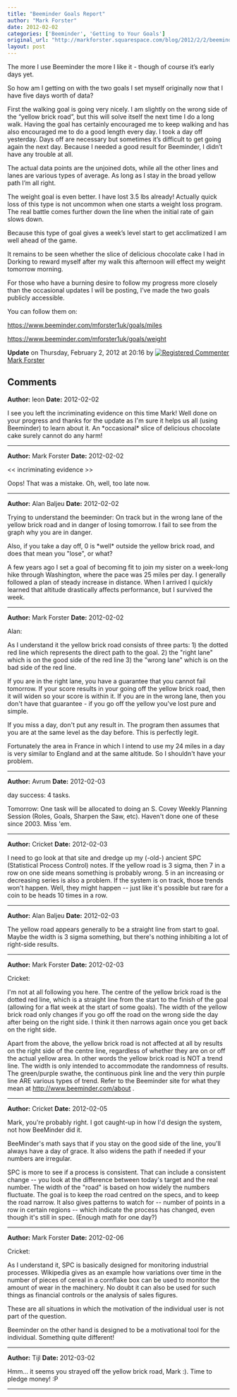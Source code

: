 ```yaml
---
title: "Beeminder Goals Report"
author: "Mark Forster"
date: 2012-02-02
categories: ['Beeminder', 'Getting to Your Goals']
original_url: "http://markforster.squarespace.com/blog/2012/2/2/beeminder-goals-report.html"
layout: post
---
```


The more I use Beeminder the more I like it - though of course it’s early days yet.

So how am I getting on with the two goals I set myself originally now that I have five days worth of data?

First the walking goal is going very nicely. I am slightly on the wrong side of the “yellow brick road”, but this will solve itself the next time I do a long walk. Having the goal has certainly encouraged me to keep walking and has also encouraged me to do a good length every day. I took a day off yesterday. Days off are necessary but sometimes it’s difficult to get going again the next day. Because I needed a good result for Beeminder, I didn’t have any trouble at all.

The actual data points are the unjoined dots, while all the other lines and lanes are various types of average. As long as I stay in the broad yellow path I’m all right.

The weight goal is even better. I have lost 3.5 lbs already! Actually quick loss of this type is not uncommon when one starts a weight loss program. The real battle comes further down the line when the initial rate of gain slows down.

Because this type of goal gives a week’s level start to get acclimatized I am well ahead of the game.

It remains to be seen whether the slice of delicious chocolate cake I had in Dorking to reward myself after my walk this afternoon will effect my weight tomorrow morning.

For those who have a burning desire to follow my progress more closely than the occasional updates I will be posting, I’ve made the two goals publicly accessible.

You can follow them on:

https://www.beeminder.com/mforster1uk/goals/miles

https://www.beeminder.com/mforster1uk/goals/weight

**Update** on Thursday, February 2, 2012 at 20:16 by
[![Registered Commenter](/universal/images/transparent.png "Registered Commenter")Mark Forster](/member/markforster "Registered Commenter")

## Comments

**Author:** leon
**Date:** 2012-02-02

I see you left the incriminating evidence on this time Mark! Well done on your progress and thanks for the update as I'm sure it helps us all (using Beeminder) to learn about it. An \*occasional\* slice of delicious chocolate cake surely cannot do any harm!

---

**Author:** Mark Forster
**Date:** 2012-02-02

<< incriminating evidence >>  
  
Oops! That was a mistake. Oh, well, too late now.

---

**Author:** Alan Baljeu
**Date:** 2012-02-02

Trying to understand the beeminder: On track but in the wrong lane of the yellow brick road and in danger of losing tomorrow. I fail to see from the graph why you are in danger.  
  
Also, if you take a day off, 0 is \*well\* outside the yellow brick road, and does that mean you "lose", or what?  
  
A few years ago I set a goal of becoming fit to join my sister on a week-long hike through Washington, where the pace was 25 miles per day. I generally followed a plan of steady increase in distance. When I arrived I quickly learned that altitude drastically affects performance, but I survived the week.

---

**Author:** Mark Forster
**Date:** 2012-02-02

Alan:  
  
As I understand it the yellow brick road consists of three parts: 1) the dotted red line which represents the direct path to the goal. 2) the "right lane" which is on the good side of the red line 3) the "wrong lane" which is on the bad side of the red line.  
  
If you are in the right lane, you have a guarantee that you cannot fail tomorrow. If your score results in your going off the yellow brick road, then it will widen so your score is within it. If you are in the wrong lane, then you don't have that guarantee - if you go off the yellow you've lost pure and simple.  
  
If you miss a day, don't put any result in. The program then assumes that you are at the same level as the day before. This is perfectly legit.  
  
Fortunately the area in France in which I intend to use my 24 miles in a day is very similar to England and at the same altitude. So I shouldn't have your problem.

---

**Author:** Avrum
**Date:** 2012-02-03

day success: 4 tasks.   
  
Tomorrow: One task will be allocated to doing an S. Covey Weekly Planning Session (Roles, Goals, Sharpen the Saw, etc). Haven't done one of these since 2003. Miss 'em.

---

**Author:** Cricket
**Date:** 2012-02-03

I need to go look at that site and dredge up my (-old-) ancient SPC (Statistical Process Control) notes. If the yellow road is 3 sigma, then 7 in a row on one side means something is probably wrong. 5 in an increasing or decreasing series is also a problem. If the system is on track, those trends won't happen. Well, they might happen -- just like it's possible but rare for a coin to be heads 10 times in a row.

---

**Author:** Alan Baljeu
**Date:** 2012-02-03

The yellow road appears generally to be a straight line from start to goal. Maybe the width is 3 sigma something, but there's nothing inhibiting a lot of right-side results.

---

**Author:** Mark Forster
**Date:** 2012-02-03

Cricket:  
  
I'm not at all following you here. The centre of the yellow brick road is the dotted red line, which is a straight line from the start to the finish of the goal (allowing for a flat week at the start of some goals). The width of the yellow brick road only changes if you go off the road on the wrong side the day after being on the right side. I think it then narrows again once you get back on the right side.  
  
Apart from the above, the yellow brick road is not affected at all by results on the right side of the centre line, regardless of whether they are on or off the actual yellow area. In other words the yellow brick road is NOT a trend line. The width is only intended to accommodate the randomness of results. The green/purple swathe, the continuous pink line and the very thin purple line ARE various types of trend. Refer to the Beeminder site for what they mean at <http://www.beeminder.com/about> .

---

**Author:** Cricket
**Date:** 2012-02-05

Mark, you're probably right. I got caught-up in how I'd design the system, not how BeeMinder did it.  
  
BeeMinder's math says that if you stay on the good side of the line, you'll always have a day of grace. It also widens the path if needed if your numbers are irregular.  
  
SPC is more to see if a process is consistent. That can include a consistent change -- you look at the difference between today's target and the real number. The width of the "road" is based on how widely the numbers fluctuate. The goal is to keep the road centred on the specs, and to keep the road narrow. It also gives patterns to watch for -- number of points in a row in certain regions -- which indicate the process has changed, even though it's still in spec. (Enough math for one day?)

---

**Author:** Mark Forster
**Date:** 2012-02-06

Cricket:  
  
As I understand it, SPC is basically designed for monitoring industrial processes. Wikipedia gives as an example how variations over time in the number of pieces of cereal in a cornflake box can be used to monitor the amount of wear in the machinery. No doubt it can also be used for such things as financial controls or the analysis of sales figures.  
  
These are all situations in which the motivation of the individual user is not part of the question.  
  
Beeminder on the other hand is designed to be a motivational tool for the individual. Something quite different!

---

**Author:** Tijl
**Date:** 2012-03-02

Hmm... it seems you strayed off the yellow brick road, Mark :). Time to pledge money! :P

---
